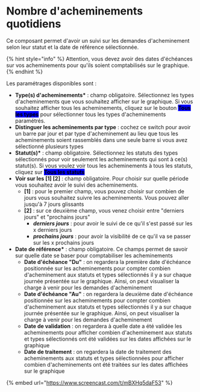 # Nombre d'acheminements quotidiens

Ce composant permet d'avoir un suivi sur les demandes d'acheminement selon leur statut et la date de référence sélectionnée.&#x20;

{% hint style="info" %}
Attention, vous devez avoir des dates d'échéances sur vos acheminements pour qu'ils soient comptabilisés sur le graphique.
{% endhint %}

Les paramétrages disponibles sont :&#x20;

* **Type(s) d'acheminements\*** : champ obligatoire. Sélectionnez les types d'acheminements que vous souhaitez afficher sur le graphique. Si vous souhaitez afficher tous les acheminements, cliquez sur le bouton <mark style="background-color:blue;">**Tous les types**</mark> pour sélectionner tous les types d'acheminements paramétrés.
* **Distinguer les acheminements par type** : cochez ce switch pour avoir un barre par jour et par type d'acheminement au lieu que tous les acheminements soient rassemblés dans une seule barre si vous avez sélectionné plusieurs types
* **Statut(s)\*** : champ obligatoire. Sélectionnez les statuts des types sélectionnés pour voir seulement les acheminements qui sont à ce(s) statut(s). Si vous voulez voir tous les acheminements à tous les statuts, cliquez sur <mark style="background-color:blue;">**Tous les statuts**</mark>
* **Voir sur les \[1] \[2]** : champ obligatoire. Pour choisir sur quelle période vous souhaitez avoir le suivi des acheminements.
  * **\[1]** : pour le premier champ, vous pouvez choisir sur combien de jours vous souhaitez suivre les acheminements. Vous pouvez aller jusqu'à 7 jours glissants
  * **\[2]** : sur ce deuxième champ, vous venez choisir entre "derniers jours" et "prochains jours"
    * _**derniers jours**_ : pour avoir le suivi de ce qu'il s'est passé sur les x derniers jours
    * _**prochains jours**_ : pour avoir la visibilité de ce qu'il va se passer sur les x prochains jours
* **Date de référence\*** : champ obligatoire. Ce champs permet de savoir sur quelle date se baser pour comptabiliser les acheminements&#x20;
  * **Date d'échéance "Du"** : on regardera la première date d'échéance positionnée sur les acheminements pour compter combien d'acheminement aux statuts et types sélectionnés il y a sur chaque journée présentée sur le graphique. Ainsi, on peut visualiser la charge à venir pour les demandes d'acheminement
  * **Date d'échéance "Au"** : on regardera la deuxième date d'échéance positionnée sur les acheminements pour compter combien d'acheminement aux statuts et types sélectionnés il y a sur chaque journée présentée sur le graphique. Ainsi, on peut visualiser la charge à venir pour les demandes d'acheminement
  * **Date de validation** : on regardera à quelle date a été validée les acheminements pour afficher combien d'acheminement aux statuts et types sélectionnés ont été validées sur les dates affichées sur le graphique
  * **Date de traitement** : on regardera la date de traitement des acheminements aux statuts et types sélectionnées pour afficher combien d'acheminements ont été traitées sur les dates affichées sur le graphique

{% embed url="https://www.screencast.com/t/mBXHq5daF53" %}
